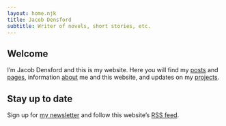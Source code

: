 ```yaml
---
layout: home.njk
title: Jacob Densford
subtitle: Writer of novels, short stories, etc.
---
```


<section>

## Welcome

I’m <span class="h-card" class="p-name">Jacob Densford</span> and this is my website. Here you will find my [posts](/posts/) and [pages](/pages/), information [about](/about/) me and this website, and updates on my [projects](/projects/).

</section>

<section>

## Stay up to date

Sign up for [my newsletter](https://buttondown.email/jacobdensford) and follow this website’s [RSS feed](/feed.xml).

</section>

<div class="h-card">
  <a class="u-url" href="https://jacobdensford.com/" rel="me"/>
  <a class="u-email" href="mailto:contact@jacobdensford.com" rel="me"/>
  <a href="https://post.lurk.org/@jacobdensford" rel="me"/>
  <a href="https://github.com/jacobdensford" rel="me"/>
  <a class="u-logo u-photo" href="/images/icon-full.png" rel="me"/>
</div>
